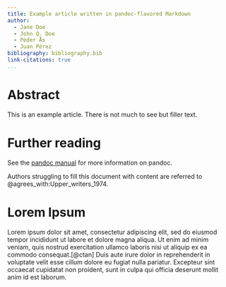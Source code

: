 ```yaml
---
title: Example article written in pandoc-flavored Markdown
author:
  - Jane Doe
  - John Q. Doe
  - Peder Ås
  - Juan Pérez
bibliography: bibliography.bib
link-citations: true
...
```


# Abstract

This is an example article.  There is not much to see but filler text.


# Further reading

See the [pandoc manual](http://pandoc.org/MANUAL.html) for more
information on pandoc.

Authors struggling to fill this document with content are referred to
@agrees_with:Upper_writers_1974.

# Lorem Ipsum

Lorem ipsum dolor sit amet, consectetur adipiscing elit, sed do
eiusmod tempor incididunt ut labore et dolore magna aliqua. Ut enim
ad minim veniam, quis nostrud exercitation ullamco laboris nisi ut
aliquip ex ea commodo consequat.[@ctan] Duis aute irure dolor in
reprehenderit in voluptate velit esse cillum dolore eu fugiat nulla
pariatur. Excepteur sint occaecat cupidatat non proident, sunt in
culpa qui officia deserunt mollit anim id est laborum.

